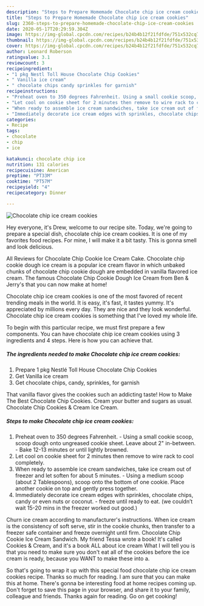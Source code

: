 ```yaml
---
description: "Steps to Prepare Homemade Chocolate chip ice cream cookies"
title: "Steps to Prepare Homemade Chocolate chip ice cream cookies"
slug: 2360-steps-to-prepare-homemade-chocolate-chip-ice-cream-cookies
date: 2020-05-17T20:29:59.304Z
image: https://img-global.cpcdn.com/recipes/b24b4b12f21fdfde/751x532cq70/chocolate-chip-ice-cream-cookies-recipe-main-photo.jpg
thumbnail: https://img-global.cpcdn.com/recipes/b24b4b12f21fdfde/751x532cq70/chocolate-chip-ice-cream-cookies-recipe-main-photo.jpg
cover: https://img-global.cpcdn.com/recipes/b24b4b12f21fdfde/751x532cq70/chocolate-chip-ice-cream-cookies-recipe-main-photo.jpg
author: Leonard Roberson
ratingvalue: 3.1
reviewcount: 3
recipeingredient:
- "1 pkg Nestl Toll House Chocolate Chip Cookies"
- " Vanilla ice cream"
- " chocolate chips candy sprinkles for garnish"
recipeinstructions:
- "Preheat oven to 350 degrees Fahrenheit. Using a small cookie scoop, scoop dough onto ungreased cookie sheet. Leave about 2&#34; in-between. Bake 12-13 minutes or until lightly browned."
- "Let cool on cookie sheet for 2 minutes then remove to wire rack to cool completely."
- "When ready to assemble ice cream sandwiches, take ice cream out of freezer and let soften for about 5 minutes. Using a medium scoop (about 2 Tablespoons), scoop onto the bottom of one cookie. Place another cookie on top and gently press together."
- "Immediately decorate ice cream edges with sprinkles, chocolate chips, candy or even nuts or coconut.  freeze until ready to eat. (we couldn’t wait 15-20 mins in the freezer worked out good.)"
categories:
- Recipe
tags:
- chocolate
- chip
- ice

katakunci: chocolate chip ice 
nutrition: 131 calories
recipecuisine: American
preptime: "PT33M"
cooktime: "PT57M"
recipeyield: "4"
recipecategory: Dinner

---
```



![Chocolate chip ice cream cookies](https://img-global.cpcdn.com/recipes/b24b4b12f21fdfde/751x532cq70/chocolate-chip-ice-cream-cookies-recipe-main-photo.jpg)

Hey everyone, it's Drew, welcome to our recipe site. Today, we're going to prepare a special dish, chocolate chip ice cream cookies. It is one of my favorites food recipes. For mine, I will make it a bit tasty. This is gonna smell and look delicious.

All Reviews for Chocolate Chip Cookie Ice Cream Cake. Chocolate chip cookie dough ice cream is a popular ice cream flavor in which unbaked chunks of chocolate chip cookie dough are embedded in vanilla flavored ice cream. The famous Chocolate Chip Cookie Dough Ice Cream from Ben &amp; Jerry&#39;s that you can now make at home!

Chocolate chip ice cream cookies is one of the most favored of recent trending meals in the world. It is easy, it's fast, it tastes yummy. It's appreciated by millions every day. They are nice and they look wonderful. Chocolate chip ice cream cookies is something that I've loved my whole life.


To begin with this particular recipe, we must first prepare a few components. You can have chocolate chip ice cream cookies using 3 ingredients and 4 steps. Here is how you can achieve that.

<!--inarticleads1-->

##### The ingredients needed to make Chocolate chip ice cream cookies:

1. Prepare 1 pkg Nestlé Toll House Chocolate Chip Cookies
1. Get  Vanilla ice cream
1. Get  chocolate chips, candy, sprinkles, for garnish


That vanilla flavor gives the cookies such an addicting taste! How to Make The Best Chocolate Chip Cookies. Cream your butter and sugars as usual. Chocolate Chip Cookies &amp; Cream Ice Cream. 

<!--inarticleads2-->

##### Steps to make Chocolate chip ice cream cookies:

1. Preheat oven to 350 degrees Fahrenheit. - Using a small cookie scoop, scoop dough onto ungreased cookie sheet. Leave about 2&#34; in-between. - Bake 12-13 minutes or until lightly browned.
1. Let cool on cookie sheet for 2 minutes then remove to wire rack to cool completely.
1. When ready to assemble ice cream sandwiches, take ice cream out of freezer and let soften for about 5 minutes. - Using a medium scoop (about 2 Tablespoons), scoop onto the bottom of one cookie. Place another cookie on top and gently press together.
1. Immediately decorate ice cream edges with sprinkles, chocolate chips, candy or even nuts or coconut. -  freeze until ready to eat. (we couldn’t wait 15-20 mins in the freezer worked out good.)


Churn ice cream according to manufacturer&#39;s instructions. When ice cream is the consistency of soft serve, stir in the cookie chunks, then transfer to a freezer safe container and freeze overnight until firm. Chocolate Chip Cookie Ice Cream Sandwich. My friend Tessa wrote a book! It&#39;s called Cookies &amp; Cream, and it&#39;s a book ALL about ice cream What I will tell you is that you need to make sure you don&#39;t eat all of the cookies before the ice cream is ready, because you WANT to make these into a. 

So that's going to wrap it up with this special food chocolate chip ice cream cookies recipe. Thanks so much for reading. I am sure that you can make this at home. There's gonna be interesting food at home recipes coming up. Don't forget to save this page in your browser, and share it to your family, colleague and friends. Thanks again for reading. Go on get cooking!
